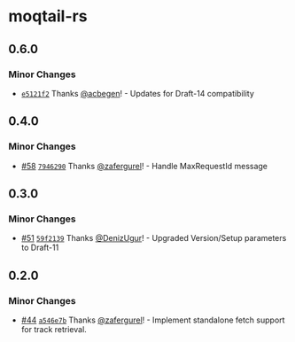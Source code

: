 # moqtail-rs

## 0.6.0

### Minor Changes

- [`e5121f2`](https://github.com/moqtail/moqtail/commit/e5121f26308b9d4219ee8e8b163742a8a32986da) Thanks [@acbegen](https://github.com/acbegen)! - Updates for Draft-14 compatibility

## 0.4.0

### Minor Changes

- [#58](https://github.com/streaming-university/moqtail/pull/58) [`7946290`](https://github.com/streaming-university/moqtail/commit/7946290b732367bac5bd2f81144c470f173c95b6) Thanks [@zafergurel](https://github.com/zafergurel)! - Handle MaxRequestId message

## 0.3.0

### Minor Changes

- [#51](https://github.com/streaming-university/moqtail/pull/51) [`59f2139`](https://github.com/streaming-university/moqtail/commit/59f213964436023f510bb1a3ba941c298f9904c5) Thanks [@DenizUgur](https://github.com/DenizUgur)! - Upgraded Version/Setup parameters to Draft-11

## 0.2.0

### Minor Changes

- [#44](https://github.com/streaming-university/moqtail/pull/44) [`a546e7b`](https://github.com/streaming-university/moqtail/commit/a546e7bcd260cc5cb6273504feea358d8c0886ba) Thanks [@zafergurel](https://github.com/zafergurel)! - Implement standalone fetch support for track retrieval.
